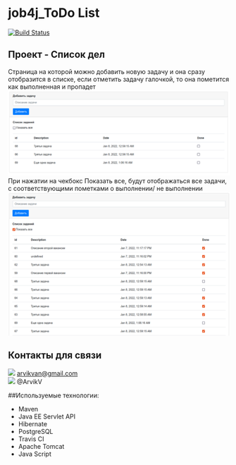 # job4j_ToDo List
[![Build Status](https://app.travis-ci.com/ArvikVan/job4j_todo.svg?branch=master)](https://app.travis-ci.com/ArvikVan/job4j_todo)
## Проект - Список дел
Страница на которой можно добавить новую задачу и она сразу отобразится в списке,
если отметить задачу галочкой, то она пометится как выполненная и пропадет
![](src/images/todo1.png)
При нажатии на чекбокс Показать все, будут отображаться все задачи, с соответствующими
пометками о выполнении/ не выполнении
![](src/images/todo2.png)

## Контакты для связи<br>
<img src="https://img.icons8.com/clouds/100/000000/gmail-new.png" width="10"/> arvikvan@gmail.com<br>
<img src="https://img.icons8.com/color/100/000000/telegram-app--v2.png" width="10"/> @ArvikV

##Используемые технологии:
- Maven
- Java EE Servlet API
- Hibernate
- PostgreSQL
- Travis CI
- Apache Tomcat
- Java Script

